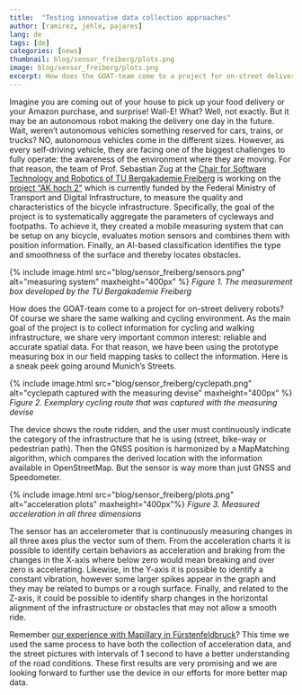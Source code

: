 ```yaml
---
title:  "Testing innovative data collection approaches"
author: [ramirez, jehle, pajares]
lang: de
tags: [de]
categories: [news]
thumbnail: blog/sensor_freiberg/plots.png
image: blog/sensor_freiberg/plots.png
excerpt: How does the GOAT-team come to a project for on-street delivery robots? Of course we share the same walking and cycling environment. We have been using a prototype measuring box to automatically detect collect surface and smoothness information of road infrastructure.
---
```

Imagine you are coming out of your house to pick up your food delivery or your Amazon purchase, and surprise! 
Wall-E! What? Well, not exactly. But it may be an autonomous robot making the delivery one day in the future. Wait, weren’t autonomous vehicles something reserved for cars, trains, or trucks? NO, autonomous vehicles come in the different sizes. However, as every self-driving vehicle, they are facing one of the biggest challenges to fully operate: the awareness of the environment where they are moving. For that reason, the team of Prof. Sebastian Zug at the [Chair for Software Technology and Robotics of TU Bergakademie Freiberg](https://tu-freiberg.de/fakult1/inf/professuren/softwaretechnologie-und-robotik) is working on the [project “AK hoch 2“](https://www.bmvi.de/SharedDocs/DE/Artikel/DG/mfund-projekte/akhoch2.html) which is currently funded by the Federal Ministry of Transport and Digital Infrastructure, to measure the quality and characteristics of the bicycle infrastructure. Specifically, the goal of the project is to systematically aggregate the parameters of cycleways and footpaths. To achieve it, they created a mobile measuring system that can be setup on any bicycle, evaluates motion sensors and combines them with position information. Finally, an AI-based classification identifies the type and smoothness of the surface and thereby locates obstacles.

{% include image.html src="blog/sensor_freiberg/sensors.png" alt="measuring system" maxheight="400px" %} 
<i>Figure 1. The measurement box developed by the TU Bergakademie Freiberg</i>

How does the GOAT-team come to a project for on-street delivery robots? Of course we share the same walking and cycling environment. As the main goal of the project is to collect information for cycling and walking infrastructure, we share very important common interest: reliable and accurate spatial data. For that reason, we have been using the prototype measuring box in our field mapping tasks to collect the information. Here is a sneak peek going around Munich’s Streets.

{% include image.html src="blog/sensor_freiberg/cyclepath.png" alt="cyclepath captured with the measuring devise" maxheight="400px" %} 
<i>Figure 2. Exemplary cycling route that was captured with the measuring devise</i>

The device shows the route ridden, and the user must continuously indicate the category of the infrastructure that he is using (street, bike-way or pedestrian path). Then the GNSS position is harmonized by a MapMatching algorithm, which compares the derived location with the information available in OpenStreetMap. But the sensor is way more than just GNSS and Speedometer.

{% include image.html src="blog/sensor_freiberg/plots.png" alt="acceleration plots" maxheight="400px"%} 
<i>Figure 3. Measured acceleration in all three dimensions </i>

The sensor has an accelerometer that is continuously measuring changes in all three axes plus the vector sum of them. From the acceleration charts it is possible to identify certain behaviors as acceleration and braking from the changes in the X-axis where below zero would mean breaking and over zero is accelerating. Likewise, in the Y-axis it is possible to identify a constant vibration, however some larger spikes appear in the graph and they may be related to bumps or a rough surface. Finally, and related to the Z-axis, it could be possible to identify sharp changes in the horizontal alignment of the infrastructure or obstacles that may not allow a smooth ride. 

Remember [our experience with Mapillary in Fürstenfeldbruck](../mapillary)? This time we used the same process to have both the collection of acceleration data, and the street pictures with intervals of 1 second to have a better understanding of the road conditions. These first results are very promising and we are looking forward to further use the device in our efforts for more better map data.
